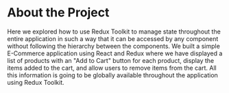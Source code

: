 # About the Project

Here we explored how to use Redux Toolkit to manage state throughout the entire application in such a way that it can be accessed by any component without following the hierarchy between the components. We built a simple E-Commerce application using React and Redux where we have displayed a list of products with an "Add to Cart" button for each product, display the items added to the cart, and allow users to remove items from the cart. All this information is going to be globally available throughout the application using Redux Toolkit.